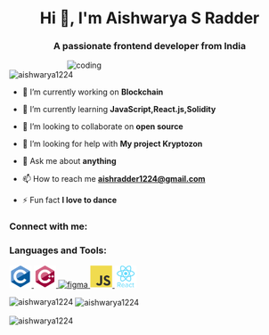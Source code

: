 <h1 align="center">Hi 👋, I'm Aishwarya S Radder</h1>
<h3 align="center">A passionate frontend developer from India</h3>
<img align="right" alt="coding" width="400" src="https://camo.githubusercontent.com/6607041227d81f650340ff070cc2843518acad359b57e5bb054a9fb7127aa041/68747470733a2f2f63646e2e6472696262626c652e636f6d2f75736572732f323634363432332f73637265656e73686f74732f353530373139362f636f6d70757465722e676966">

<p align="left"> <img src="https://komarev.com/ghpvc/?username=aishwarya1224&label=Profile%20views&color=0e75b6&style=flat" alt="aishwarya1224" /> </p>

- 🔭 I’m currently working on **Blockchain**

- 🌱 I’m currently learning **JavaScript,React.js,Solidity**

- 👯 I’m looking to collaborate on **open source**

- 🤝 I’m looking for help with **My project Kryptozon**

- 💬 Ask me about **anything**

- 📫 How to reach me **aishradder1224@gmail.com**

- ⚡ Fun fact **I love to dance**

<h3 align="left">Connect with me:</h3>
<p align="left">
</p>

<h3 align="left">Languages and Tools:</h3>
<p align="left"> <a href="https://www.cprogramming.com/" target="_blank" rel="noreferrer"> <img src="https://raw.githubusercontent.com/devicons/devicon/master/icons/c/c-original.svg" alt="c" width="40" height="40"/> </a> <a href="https://www.w3schools.com/cpp/" target="_blank" rel="noreferrer"> <img src="https://raw.githubusercontent.com/devicons/devicon/master/icons/cplusplus/cplusplus-original.svg" alt="cplusplus" width="40" height="40"/> </a> <a href="https://www.figma.com/" target="_blank" rel="noreferrer"> <img src="https://www.vectorlogo.zone/logos/figma/figma-icon.svg" alt="figma" width="40" height="40"/> </a> <a href="https://developer.mozilla.org/en-US/docs/Web/JavaScript" target="_blank" rel="noreferrer"> <img src="https://raw.githubusercontent.com/devicons/devicon/master/icons/javascript/javascript-original.svg" alt="javascript" width="40" height="40"/> </a> <a href="https://reactjs.org/" target="_blank" rel="noreferrer"> <img src="https://raw.githubusercontent.com/devicons/devicon/master/icons/react/react-original-wordmark.svg" alt="react" width="40" height="40"/> </a> </p>

<p><img align="left" src="https://github-readme-stats.vercel.app/api/top-langs?username=aishwarya1224&show_icons=true&locale=en&layout=compact" alt="aishwarya1224" /></p>

<p>&nbsp;<img align="center" src="https://github-readme-stats.vercel.app/api?username=aishwarya1224&show_icons=true&locale=en" alt="aishwarya1224" /></p>

<p><img align="center" src="https://github-readme-streak-stats.herokuapp.com/?user=aishwarya1224&" alt="aishwarya1224" /></p>
